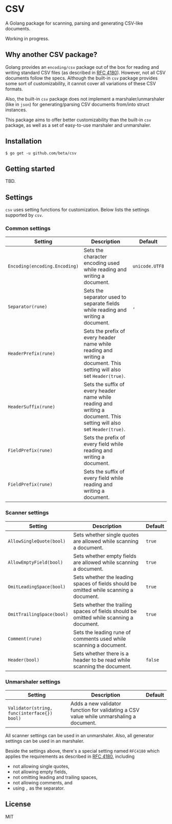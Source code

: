 # CSV

A Golang package for scanning, parsing and generating CSV-like documents.

Working in progress.

## Why another CSV package?

Golang provides an `encoding/csv` package out of the box for reading and writing standard CSV files (as described in [RFC 4180](https://tools.ietf.org/html/rfc4180)). However, not all CSV documents follow the specs. Although the built-in `csv` package provides some sort of customizability, it cannot cover all variations of these CSV formats.

Also, the built-in `csv` package does not implement a marshaler/unmarshaler (like in `json`) for generating/parsing CSV documents from/into struct instances.

This package aims to offer better customizability than the built-in `csv` package, as well as a set of easy-to-use marshaler and unmarshaler.

## Installation

`$ go get -u github.com/beta/csv`

## Getting started

TBD.

## Settings

`csv` uses setting functions for customization. Below lists the settings supported by `csv`.

### Common settings

| Setting                       | Description                                                                                                           | Default        |
| ----------------------------- | --------------------------------------------------------------------------------------------------------------------- | -------------- |
| `Encoding(encoding.Encoding)` | Sets the character encoding used while reading and writing a document.                                                | `unicode.UTF8` |
| `Separator(rune)`             | Sets the separator used to separate fields while reading and writing a document.                                      | `,`            |
| `HeaderPrefix(rune)`          | Sets the prefix of every header name while reading and writing a document. This setting will also set `Header(true)`. |                |
| `HeaderSuffix(rune)`          | Sets the suffix of every header name while reading and writing a document. This setting will also set `Header(true)`. |                |
| `FieldPrefix(rune)`           | Sets the prefix of every field while reading and writing a document.                                                  |                |
| `FieldPrefix(rune)`           | Sets the suffix of every field while reading and writing a document.                                                  |                |

### Scanner settings

| Setting                   | Description                                                                             | Default |
| ------------------------- | --------------------------------------------------------------------------------------- | ------- |
| `AllowSingleQuote(bool)`  | Sets whether single quotes are allowed while scanning a document.                       | `true`  |
| `AllowEmptyField(bool)`   | Sets whether empty fields are allowed while scanning a document.                        | `true`  |
| `OmitLeadingSpace(bool)`  | Sets whether the leading spaces of fields should be omitted while scanning a document.  | `true`  |
| `OmitTrailingSpace(bool)` | Sets whether the trailing spaces of fields should be omitted while scanning a document. | `true`  |
| `Comment(rune)`           | Sets the leading rune of comments used while scanning a document.                       |         |
| `Header(bool)`            | Sets whether there is a header to be read while scanning the document.                  | `false` |

### Unmarshaler settings

| Setting                                     | Description                                                                             | Default |
| ------------------------------------------- | --------------------------------------------------------------------------------------- | ------- |
| `Validator(string, func(interface{}) bool)` | Adds a new validator function for validating a CSV value while unmarshaling a document. |         |

All scanner settings can be used in an unmarshaler. Also, all generator settings can be used in an marshaler.

Beside the settings above, there's a special setting named `RFC4180` which applies the requirements as described in [RFC 4180](https://tools.ietf.org/html/rfc4180), including

- not allowing single quotes,
- not allowing empty fields,
- not omitting leading and trailing spaces,
- not allowing comments, and
- using `,` as the separator.

## License

MIT